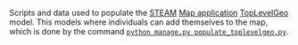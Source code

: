 Scripts and data used to populate the [STEAM](http://stemtosteam.org) [Map application](http://map.stemtosteam.org) [TopLevelGeo](https://github.com/risd/steam/blob/master/map/models.py#L16) model. This models where individuals can add themselves to the map, which is done by the command [`python manage.py populate_toplevelgeo.py`](https://github.com/risd/steam/blob/master/map/management/commands/populate_toplevelgeo.py). 